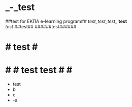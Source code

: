 # _-_test
##test for ΕΚΠΑ e-learning program##
*test_test_test_*
**test**                    
*test*
##test##
######test######
# # test # #
# # # test test # # #
* test 
* b
* c
* -a
 



